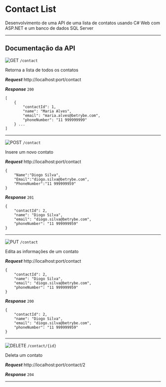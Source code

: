 # Contact List

Desenvolvimento de uma API de uma lista de contatos usando C# Web com ASP.NET e um banco de dados SQL Server

---------------------------------------

## Documentação da API


![GET](https://placehold.co/70x30/3d76bf/white/?text=GET&font=Montserrat) `/contact`

Retorna a lista de todos os contatos

***Request***
    http://localhost:port/contact

***Response***  `200`

    [
	    {
    		"contactId": 1,
		    "name": "Maria Alves",
		    "email": "maria.alves@betrybe.com",
		    "phoneNumber": "11 999999999"
	    } ...
    ]

---------------------------------------    

![POST](https://placehold.co/70x30/3dbf94/white/?text=POST&font=Montserrat) `/contact`

Insere um novo contato

***Request***
    http://localhost:port/contact

	{
		"Name":"Diogo Silva",
	    "Email":"diogo.silva@betrybe.com",
	    "PhoneNumber":"11 999999959"
	}

***Response***  `201`

	{
		"contactId": 2,
		"name": "Diogo Silva",
		"email": "diogo.silva@betrybe.com",
		"phoneNumber": "11 999999959"
	}
 
--------------------------------------- 

![PUT](https://placehold.co/70x30/7e3dbf/white/?text=PUT&font=Montserrat) `/contact`

Edita as informações de um contato

***Request***
    http://localhost:port/contact

	{
		"contactId": 2,
		"name": "Diogo Silva",
		"email": "diogo.silva@betrybe.com",
		"phoneNumber": "11 999999959"
	}

***Response***  `200`

	{
		"contactId": 2,
		"name": "Diogo Silva",
		"email": "diogo.silva@betrybe.com",
		"phoneNumber": "11 999999959"
	}
 
--------------------------------------- 

![DELETE](https://placehold.co/70x30/bf3d3d/white/?text=DELETE&font=Montserrat) `/contact/{id}`

Deleta um contato

***Request***
    http://localhost:port/contact/2

***Response***  `204`
 
--------------------------------------- 

